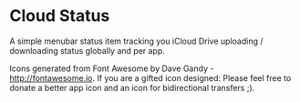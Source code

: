 # Cloud Status
A simple menubar status item tracking you iCloud Drive uploading / downloading status globally and per app.

Icons generated from Font Awesome by Dave Gandy - http://fontawesome.io. If you are a gifted icon designed: Please feel free to donate a better app icon and an icon for bidirectional transfers ;).
